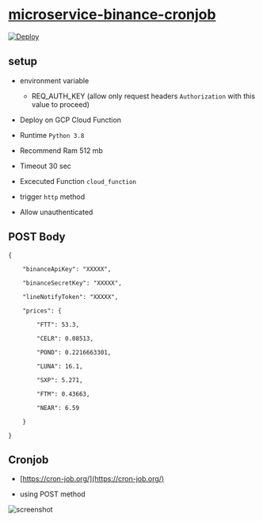 
# [microservice-binance-cronjob](https://github.com/cjtim/microservice-binance-cronjob)

  
[![Deploy](https://www.herokucdn.com/deploy/button.svg)](https://heroku.com/deploy)

## setup

- environment variable

	- REQ_AUTH_KEY (allow only request headers `Authorization` with this value to proceed)

- Deploy on GCP Cloud Function

- Runtime `Python 3.8`

- Recommend Ram 512 mb

- Timeout 30 sec

- Excecuted Function `cloud_function`

- trigger `http` method

- Allow unauthenticated

  
## POST Body
```
{

	"binanceApiKey": "XXXXX",

	"binanceSecretKey": "XXXXX",

	"lineNotifyToken": "XXXXX",

	"prices": {

		"FTT": 53.3,

		"CELR": 0.08513,

		"POND": 0.2216663301,

		"LUNA": 16.1,

		"SXP": 5.271,

		"FTM": 0.43663,

		"NEAR": 6.59

	}

}
```

## Cronjob

-  [https://cron-job.org/](https://cron-job.org/)

- using POST method

  

![screenshot](https://raw.githubusercontent.com/cjtim/microservice-binance-cronjob/master/img/screenshot.jpg)